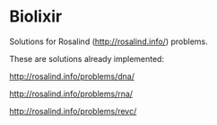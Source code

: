 Biolixir
========

Solutions for Rosalind (http://rosalind.info/) problems.

These are solutions already implemented:

http://rosalind.info/problems/dna/

http://rosalind.info/problems/rna/

http://rosalind.info/problems/revc/

